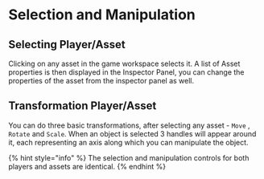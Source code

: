 # Selection and Manipulation

## Selecting Player/Asset

Clicking on any asset in the game workspace selects it. A list of Asset properties is then displayed in the Inspector Panel, you can change the properties of the asset from the inspector panel as well.

## Transformation Player/Asset

You can do three basic transformations, after selecting any asset - `Move` , `Rotate` and `Scale`. When an object is selected 3 handles will appear around it, each representing an axis along which you can manipulate the object.&#x20;

{% hint style="info" %}
The selection and manipulation controls for both players and assets are identical.
{% endhint %}
